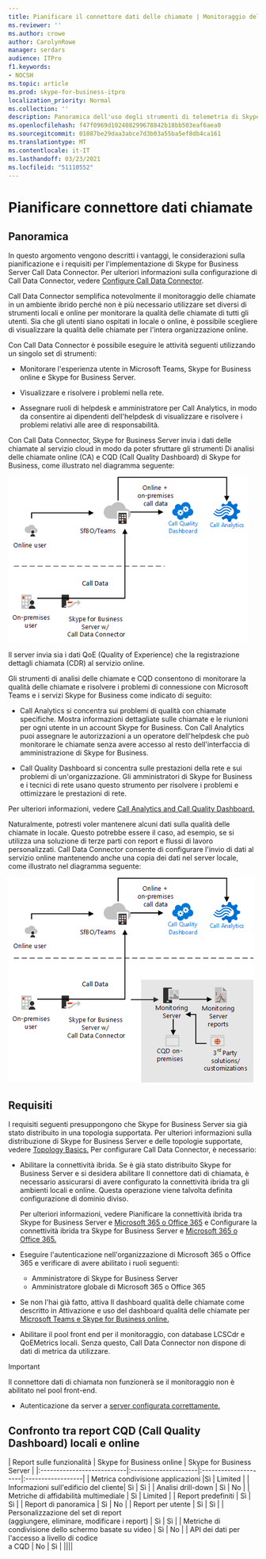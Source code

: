```yaml
---
title: Pianificare il connettore dati delle chiamate | Monitoraggio dell'analisi ibrida del dashboard di qualità delle chiamate
ms.reviewer: ''
ms.author: crowe
author: CarolynRowe
manager: serdars
audience: ITPro
f1.keywords:
- NOCSH
ms.topic: article
ms.prod: skype-for-business-itpro
localization_priority: Normal
ms.collection: ''
description: Panoramica dell'uso degli strumenti di telemetria di Skype for Business Online per monitorare un'implementazione locale in uno scenario ibrido.
ms.openlocfilehash: f47f0969d102408299678842b18bb503eaf6aea0
ms.sourcegitcommit: 01087be29daa3abce7d3b03a55ba5ef8db4ca161
ms.translationtype: MT
ms.contentlocale: it-IT
ms.lasthandoff: 03/23/2021
ms.locfileid: "51110552"
---
```

# <a name="plan-call-data-connector"></a>Pianificare connettore dati chiamate

## <a name="overview"></a>Panoramica

In questo argomento vengono descritti i vantaggi, le considerazioni sulla pianificazione e i requisiti per l'implementazione di Skype for Business Server Call Data Connector. Per ulteriori informazioni sulla configurazione di Call Data Connector, vedere [Configure Call Data Connector](configure-call-data-connector.md).


Call Data Connector semplifica notevolmente il monitoraggio delle chiamate in un ambiente ibrido perché non è più necessario utilizzare set diversi di strumenti locali e online per monitorare la qualità delle chiamate di tutti gli utenti. Sia che gli utenti siano ospitati in locale o online, è possibile scegliere di visualizzare la qualità delle chiamate per l'intera organizzazione online.

Con Call Data Connector è possibile eseguire le attività seguenti utilizzando un singolo set di strumenti:

- Monitorare l'esperienza utente in Microsoft Teams, Skype for Business online e Skype for Business Server.

- Visualizzare e risolvere i problemi nella rete.

- Assegnare ruoli di helpdesk e amministratore per Call Analytics, in modo da consentire ai dipendenti dell'helpdesk di visualizzare e risolvere i problemi relativi alle aree di responsabilità.

Con Call Data Connector, Skype for Business Server invia i dati delle chiamate al servizio cloud in modo da poter sfruttare gli strumenti Di analisi delle chiamate online (CA) e CQD (Call Quality Dashboard) di Skype for Business, come illustrato nel diagramma seguente:

![SfB Cloud Voicemail](../../sfbserver2019/media/call-data-connector-plan-1.png)

Il server invia sia i dati QoE (Quality of Experience) che la registrazione dettagli chiamata (CDR) al servizio online.

Gli strumenti di analisi delle chiamate e CQD consentono di monitorare la qualità delle chiamate e risolvere i problemi di connessione con Microsoft Teams e i servizi Skype for Business come indicato di seguito:

- Call Analytics si concentra sui problemi di qualità con chiamate specifiche. Mostra informazioni dettagliate sulle chiamate e le riunioni per ogni utente in un account Skype for Business.  Con Call Analytics puoi assegnare le autorizzazioni a un operatore dell'helpdesk che può monitorare le chiamate senza avere accesso al resto dell'interfaccia di amministrazione di Skype for Business.

- Call Quality Dashboard si concentra sulle prestazioni della rete e sui problemi di un'organizzazione. Gli amministratori di Skype for Business e i tecnici di rete usano questo strumento per risolvere i problemi e ottimizzare le prestazioni di rete.

Per ulteriori informazioni, vedere [Call Analytics and Call Quality Dashboard.](https://docs.microsoft.com/SkypeForBusiness/using-call-quality-in-your-organization/difference-between-call-analytics-and-call-quality-dashboard)

Naturalmente, potresti voler mantenere alcuni dati sulla qualità delle chiamate in locale. Questo potrebbe essere il caso, ad esempio, se si utilizza una soluzione di terze parti con report e flussi di lavoro personalizzati.  Call Data Connector consente di configurare l'invio di dati al servizio online mantenendo anche una copia dei dati nel server locale, come illustrato nel diagramma seguente:

![SfB Cloud Voicemail](../../sfbserver2019/media/call-data-connector-plan-2.png)

## <a name="requirements"></a>Requisiti

I requisiti seguenti presuppongono che Skype for Business Server sia già stato distribuito in una topologia supportata.  Per ulteriori informazioni sulla distribuzione di Skype for Business Server e delle topologie supportate, vedere [Topology Basics.](../../SfbServer/plan-your-deployment/topology-basics/topology-basics.md) Per configurare Call Data Connector, è necessario:

- Abilitare la connettività ibrida. Se è già stato distribuito Skype for Business Server e si desidera abilitare Il connettore dati di chiamata, è necessario assicurarsi di avere configurato la connettività ibrida tra gli ambienti locali e online. Questa operazione viene talvolta definita configurazione di dominio diviso.

   Per ulteriori informazioni, vedere Pianificare la connettività ibrida tra Skype for Business Server e [Microsoft 365 o Office 365](plan-hybrid-connectivity.md) e Configurare la connettività ibrida tra Skype for Business Server e [Microsoft 365 o Office 365.](configure-hybrid-connectivity.md)

- Eseguire l'autenticazione nell'organizzazione di Microsoft 365 o Office 365 e verificare di avere abilitato i ruoli seguenti:

  - Amministratore di Skype for Business Server
  - Amministratore globale di Microsoft 365 o Office 365

- Se non l'hai già fatto, attiva Il dashboard qualità delle chiamate come descritto in Attivazione e uso del dashboard qualità delle chiamate per [Microsoft Teams e Skype for Business online.](/microsoftteams/turning-on-and-using-call-quality-dashboard)

- Abilitare il pool front end per il monitoraggio, con database LCSCdr e QoEMetrics locali. Senza questo, Call Data Connector non dispone di dati di metrica da utilizzare.

> [!IMPORTANT]
> Il connettore dati di chiamata non funzionerà se il monitoraggio non è abilitato nel pool front-end.

- Autenticazione da server a [server configurata correttamente.](../../SfbServer/manage/authentication/server-to-server-and-partner-applications.md) 

## <a name="comparison-of-on-premises-and-online-call-quality-dashboard-cqd-reports"></a>Confronto tra report CQD (Call Quality Dashboard) locali e online

| Report sulle funzionalità | Skype for Business online | Skype for Business Server   |
|:---------------------------|:---------------------|:---------------------|:------------------|
| Metrica condivisione applicazioni |Sì | Limited |
| Informazioni sull'edificio del cliente| Sì | Sì |
| Analisi drill-down | Sì | No |
| Metriche di affidabilità multimediale | Sì | Limited |
| Report predefiniti | Sì | Sì |
| Report di panoramica | Sì | No |
| Report per utente | Sì | Sì |
| Personalizzazione del set di report <br> (aggiungere, eliminare, modificare i report) | Sì | Sì |
| Metriche di condivisione dello schermo basate su video | Sì | No |
| API dei dati per l'accesso a livello di codice <br> a CQD | No | Sì |
||||
